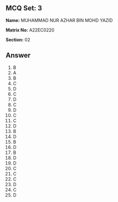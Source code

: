 ## MCQ Set: 3

**Name:** MUHAMMAD NUR AZHAR BIN MOHD YAZID

**Matrix No:** A22EC0220

**Section:** 02

## Answer 
1. B
2. A
3. B
4. C
5. D
6. C
7. D
8. C
9. D
10. C
11. C
12. D
13. B
14. D
15. B
16. D
17. B
18. D
19. D
20. C
21. C
22. C
23. D
24. C
25. D

